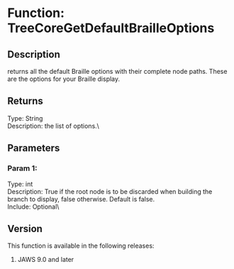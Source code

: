 # Function: TreeCoreGetDefaultBrailleOptions

## Description

returns all the default Braille options with their complete node paths.
These are the options for your Braille display.

## Returns

Type: String\
Description: the list of options.\

## Parameters

### Param 1:

Type: int\
Description: True if the root node is to be discarded when building the
branch to display, false otherwise. Default is false.\
Include: Optional\

## Version

This function is available in the following releases:

1.  JAWS 9.0 and later
